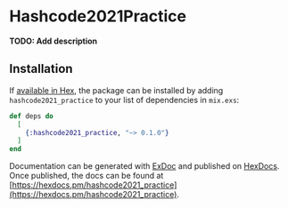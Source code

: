 # Hashcode2021Practice

**TODO: Add description**

## Installation

If [available in Hex](https://hex.pm/docs/publish), the package can be installed
by adding `hashcode2021_practice` to your list of dependencies in `mix.exs`:

```elixir
def deps do
  [
    {:hashcode2021_practice, "~> 0.1.0"}
  ]
end
```

Documentation can be generated with [ExDoc](https://github.com/elixir-lang/ex_doc)
and published on [HexDocs](https://hexdocs.pm). Once published, the docs can
be found at [https://hexdocs.pm/hashcode2021_practice](https://hexdocs.pm/hashcode2021_practice).

